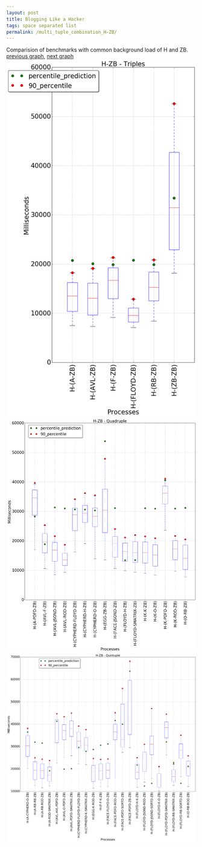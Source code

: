 ```yaml
---
layout: post
title: Blogging Like a Hacker
tags: space separated list
permalink: /multi_tuple_combination_H-ZB/
---
```


Comparision of benchmarks with common background load of H and ZB.
[previous graph](../multi_tuple_combination_H-SORTD/), [next graph](../multi_tuple_combination_JSOND-AVL/)
![graph figure](./images/triple/H/H-ZB_box.png)![graph figure](./images/quadruple/H/H-ZB_box.png)![graph figure](./images/quintuple/H/H-ZB_box.png)